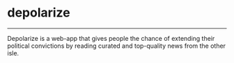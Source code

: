# depolarize
------------

Depolarize is a web-app that gives people the chance of extending their political convictions by reading curated and top-quality news from the other isle. 
